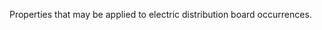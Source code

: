 Properties that may be applied to electric distribution board occurrences.

<!-- end of short definition -->

